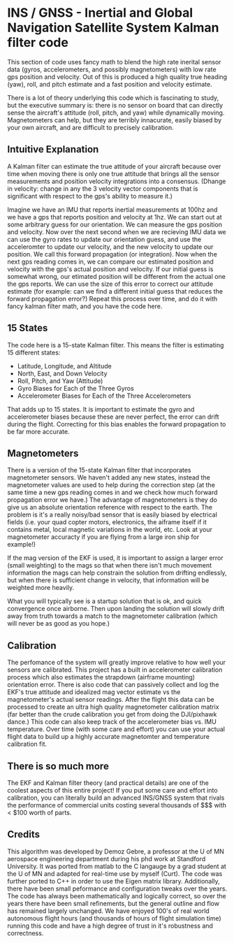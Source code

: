 # INS / GNSS - Inertial and Global Navigation Satellite System Kalman filter code

This section of code uses fancy math to blend the high rate inerital sensor data
(gyros, accelerometers, and possibly magnetometers) with low rate gps position
and velocity.  Out of this is produced a high quality true heading (yaw), roll,
and pitch estimate and a fast position and velocity estimate.

There is a lot of theory underlying this code which is fascinating to study, but
the executive summary is: there is no sensor on board that can directly sense
the aircraft's attitude (roll, pitch, and yaw) while dynamically moving.
Magnetometers can help, but they are terribly innacurate, easily biased by your
own aircraft, and are difficult to precisely calibration.

## Intuitive Explanation

A Kalman filter can estimate the true attitude of your aircraft because over
time when moving there is only one true attitude that brings all the sensor
measurements and position velocity integrations into a consensus. (Dhange in
velocity: change in any the 3 velocity vector components that is significant
with respect to the gps's ability to measure it.)

Imagine we have an IMU that reports inertial measurements at 100hz and we have a
gps that reports position and velocity at 1hz.  We can start out at some
arbitrary guess for our orientation.  We can measure the gps position and
velocity.  Now over the next second when we are recieving IMU data we can use
the gyro rates to update our orientation guess, and use the acceleromter to
update our velocity, and the new velocity to update our position.  We call this
forward propagation (or integration).  Now when the next gps reading comes in,
we can compare our estimated position and velocity with the gps's actual
position and velocity.  If our initial guess is somewhat wrong, our etimated
position will be different from the actual one the gps reports.  We can use the
size of this error to correct our attitude estimate (for example: can we find a
different initial guess that reduces the forward propagation error?)  Repeat
this process over time, and do it with fancy kalman filter math, and you have
the code here.

## 15 States

The code here is a 15-state Kalman filter.  This means the filter is estimating
15 different states:

* Latitude, Longitude, and Altitude
* North, East, and Down Velocity
* Roll, Pitch, and Yaw (Attitude)
* Gyro Biases for Each of the Three Gyros
* Accelerometer Biases for Each of the Three Accelerometers

That adds up to 15 states.  It is important to estimate the gyro and
accelerometer biases because these are never perfect, the error can drift during
the flight.  Correcting for this bias enables the forward propagation to be far
more accurate.

## Magnetometers

There is a version of the 15-state Kalman filter that incorporates magnetometer
sensors.  We haven't added any new states, instead the magnetometer values are
used to help during the correction step (at the same time a new gps reading
comes in and we check how much forward propagation error we have.)  The
advantage of magnetometers is they do give us an absolute orientation reference
with respect to the earth.  The problem is it's a really noisy/bad sensor that
is easily biased by electrical fields (i.e. your quad copter motors,
electronics, the aiframe itself if it contains metal, local magnetic variations
in the world, etc.  Look at your magnetometer accuracty if you are flying from a
large iron ship for example!)

If the mag version of the EKF is used, it is important to assign a larger error
(small weighting) to the mags so that when there isn't much movement information
the mags can help constrain the solution from drifting endlessly, but when there
is sufficient change in velocity, that information will be weighted more
heavily.

What you will typically see is a startup solution that is ok, and quick
convergence once airborne.  Then upon landing the solution will slowly drift
away from truth towards a match to the magnetometer calibration (which will
never be as good as you hope.)

## Calibration

The perfomance of the system will greatly improve relative to how well your
sensors are calibrated.  This project has a built in accelerometer calibration
process which also estimates the strapdown (airframe mounting) orientation
error.  There is also code that can passively collect and log the EKF's true
attitude and idealized mag vector estimate vs the magnetometer's actual sensor
readings.  After the flight this data can be processed to create an ultra high
quality magnetometer calibration matrix (far better than the crude calibration
you get from doing the DJI/pixhawk dance.)  This code can also keep track of the
accelerometer bias vs. IMU temperature.  Over time (with some care and effort)
you can use your actual flight data to build up a highly accurate magnetomter
and temperature calibration fit.

## There is so much more

The EKF and Kalman filter theory (and practical details) are one of the coolest
aspects of this entire project!  If you put some care and effort into
calibration, you can literally build an advanced INS/GNSS system that rivals the
performance of commercial units costing several thousands of $$$ with < $100
worth of parts.

## Credits

This algorithm was developed by Demoz Gebre, a professor at the U of MN
aerospace engineering department during his phd work at Standford University. It
was ported from matlab to the C langauge by a grad student at the U of MN and
adapted for real-time use by myself (Curt).  The code was further ported to C++
in order to use the Eigen matrix library.  Additionally, there have been small
peformance and configuration tweaks over the years.  The code has always been
mathematically and logically correct, so over the years there have been small
refinements, but the general outline and flow has remained largely unchanged. We
have enjoyed 100's of real world autonomous flight hours (and thousands of hours
of flight simulation time) running this code and have a high degree of trust in
it's robustness and correctness.